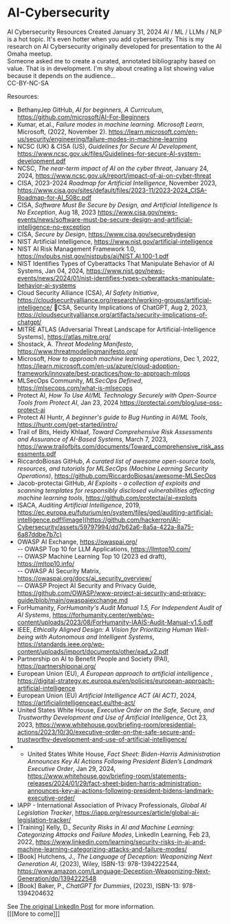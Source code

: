 # AI-Cybersecurity
AI Cybersecurity Resources
Created January 31, 2024
AI / ML / LLMs / NLP is a hot topic. It's even hotter when you add cybersecurity. 
This is my research on AI Cybersecurity originally developed for presentation to the AI Omaha meetup. <br />
Someone asked me to create a curated, annotated bibliography based on value. That is in development. I'm shy about creating a list showing value because it depends on the audience...<br />
CC-BY-NC-SA

Resources:
- BethanyJep GitHub, <i>AI for beginners, A Curriculum</i>, https://github.com/microsoft/AI-For-Beginners
- Kumar, et.al., <i>Failure modes in machine learning. Microsoft Learn</i>, Microsoft, (2022, November 2). https://learn.microsoft.com/en-us/security/engineering/failure-modes-in-machine-learning 
- NCSC (UK) & CISA (US), <i>Guidelines for Secure AI Development</i>, https://www.ncsc.gov.uk/files/Guidelines-for-secure-AI-system-development.pdf
- NCSC, <i>The near-term impact of AI on the cyber threat</i>, January 24, 2024, https://www.ncsc.gov.uk/report/impact-of-ai-on-cyber-threat 
- CISA, 2023-2024 <i>Roadmap for Artificial Intelligence</i>, November 2023, https://www.cisa.gov/sites/default/files/2023-11/2023-2024_CISA-Roadmap-for-AI_508c.pdf
- CISA, <i>Software Must Be Secure by Design, and Artificial Intelligence Is No Exception</i>, Aug 18, 2023 https://www.cisa.gov/news-events/news/software-must-be-secure-design-and-artificial-intelligence-no-exception
- CISA, <i>Secure by Design</i>, https://www.cisa.gov/securebydesign
- NIST Artificial Intelligence, https://www.nist.gov/artificial-intelligence
- NIST AI Risk Management Framework 1.0, https://nvlpubs.nist.gov/nistpubs/ai/NIST.AI.100-1.pdf
- NIST Identifies Types of Cyberattacks That Manipulate Behavior of AI Systems, Jan 04, 2024, https://www.nist.gov/news-events/news/2024/01/nist-identifies-types-cyberattacks-manipulate-behavior-ai-systems
- Cloud Security Alliance (CSA), <i>AI Safety Initiative</i>, https://cloudsecurityalliance.org/research/working-groups/artificial-intelligence/ CSA, Security Implications of ChatGPT, Aug 2, 2023, https://cloudsecurityalliance.org/artifacts/security-implications-of-chatgpt/ 
- MITRE ATLAS (Adversarial Threat Landscape for Artificial-Intelligence Systems), https://atlas.mitre.org/
- Shostack, A. <i>Threat Modeling Manifesto</i>, https://www.threatmodelingmanifesto.org/
- Microsoft, <i>How to approach machine learning operations</i>, Dec 1, 2022, https://learn.microsoft.com/en-us/azure/cloud-adoption-framework/innovate/best-practices/how-to-approach-mlops
- MLSecOps Community, <i>MLSecOps Defined</i>, https://mlsecops.com/what-is-mlsecops
- Protect AI, <i>How To Use AI/ML Technology Securely with Open-Source Tools from Protect AI</i>, Jan 23, 2024 https://protectai.com/blog/use-oss-protect-ai
- Protect AI Huntr, <i>A beginner's guide to Bug Hunting in AI/ML Tools</i>, https://huntr.com/get-started/intro/
- Trail of Bits, Heidy Khlaaf, <i>Toward Comprehensive Risk Assessments and Assurance of AI-Based Systems</i>, March 7, 2023, https://www.trailofbits.com/documents/Toward_comprehensive_risk_assessments.pdf
- RiccardoBiosas GitHub, <i>A curated list of awesome open-source tools, resources, and tutorials for MLSecOps (Machine Learning Security Operations)</i>, https://github.com/RiccardoBiosas/awesome-MLSecOps
- Jacob-protectai GitHub, <i>AI Exploits - a collection of exploits and scanning templates for responsibly disclosed vulnerabilities affecting machine learning tools</i>, https://github.com/protectai/ai-exploits
- ISACA, <i>Auditing Artificial Intelligence</i>, 2019, https://ec.europa.eu/futurium/en/system/files/ged/auditing-artificial-intelligence.pdf![image](https://github.com/hackerron/AI-Cybersecurity/assets/59797994/dd7b62a6-8a5a-422a-8a75-6a87ddbe7b7c)
- OWASP AI Exchange, https://owaspai.org/ <br />
  -- OWASP Top 10  for LLM Applications, https://llmtop10.com/ <br />
  -- OWASP Machine Learning Top 10 (2023 ed draft), https://mltop10.info/ <br />
  -- OWASP AI Security Matrix, https://owaspai.org/docs/ai_security_overview/ <br />
  -- OWASP Project AI Security and Privacy Guide, https://github.com/OWASP/www-project-ai-security-and-privacy-guide/blob/main/owaspaiexchange.md <br />
- ForHumanity, <i>ForHumanity's Audit Manual 1.5, For Independent Audit of AI Systems</i>, https://forhumanity.center/web/wp-content/uploads/2023/08/ForHumanity-IAAIS-Audit-Manual-v1.5.pdf
- IEEE, <i>Ethically Aligned Design: A Vision for Prioritizing Human Well-being with Autonomous and Intelligent Systems</i>, https://standards.ieee.org/wp-content/uploads/import/documents/other/ead_v2.pdf
- Partnership on AI to Benefit People and Society (PAI), https://partnershiponai.org/
- European Union (EU), <i>A European approach to artificial intelligence </i>, https://digital-strategy.ec.europa.eu/en/policies/european-approach-artificial-intelligence
- European Union (EU) <i>Artificial Intelligence ACT (AI ACT)</i>, 2024, https://artificialintelligenceact.eu/the-act/
- United States White House, <i>Executive Order on the Safe, Secure, and Trustworthy Development and Use of Artificial Intelligence</i>, Oct 23, 2023, https://www.whitehouse.gov/briefing-room/presidential-actions/2023/10/30/executive-order-on-the-safe-secure-and-trustworthy-development-and-use-of-artificial-intelligence/
- - United States White House, <i>Fact Sheet: Biden-⁠Harris Administration Announces Key AI Actions Following President Biden’s Landmark Executive Order</i>, Jan 29, 2024, https://www.whitehouse.gov/briefing-room/statements-releases/2024/01/29/fact-sheet-biden-harris-administration-announces-key-ai-actions-following-president-bidens-landmark-executive-order/
- IAPP - International Association of Privacy Professionals, <i>Global AI Legislation Tracker</i>, https://iapp.org/resources/article/global-ai-legislation-tracker/
- [Training] Kelly, D., <i>Security Risks in AI and Machine Learning: Categorizing Attacks and Failure Modes</i>, LinkedIn Learning, Feb 23, 2022, https://www.linkedin.com/learning/security-risks-in-ai-and-machine-learning-categorizing-attacks-and-failure-modes/
- [Book] Hutchens, J., <i>The Language of Deception: Weaponizing Next Generation AI</i>, (2023), Wiley, ISBN-13: 978-1394222544, https://www.amazon.com/Language-Deception-Weaponizing-Next-Generation/dp/1394222548 
- [Book] Baker, P., <i>ChatGPT for Dummies</i>, (2023), ISBN-13: 978-1394204632

See <a href="https://www.linkedin.com/feed/update/urn:li:activity:7160047820777877504/">The original LinkedIn Post</a> for more information.<br />
[[[More to come]]]
